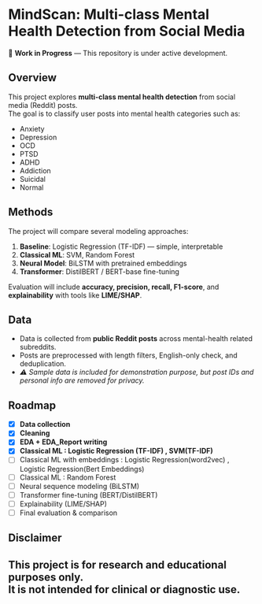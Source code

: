 # MindScan: Multi-class Mental Health Detection from Social Media

🚧 **Work in Progress** — This repository is under active development.  

## Overview
This project explores **multi-class mental health detection** from social media (Reddit) posts.  
The goal is to classify user posts into mental health categories such as:
- Anxiety
- Depression
- OCD
- PTSD
- ADHD
- Addiction
- Suicidal
- Normal

## Methods
The project will compare several modeling approaches:
1. **Baseline**: Logistic Regression (TF-IDF) — simple, interpretable
2. **Classical ML**: SVM, Random Forest
3. **Neural Model**: BiLSTM with pretrained embeddings
4. **Transformer**: DistilBERT / BERT-base fine-tuning

Evaluation will include **accuracy, precision, recall, F1-score**, and **explainability** with tools like **LIME/SHAP**.

## Data
- Data is collected from **public Reddit posts** across mental-health related subreddits.  
- Posts are preprocessed with length filters, English-only check, and deduplication.  
- *⚠️ Sample data is included for demonstration purpose, but post IDs and personal info are removed for privacy.*

## Roadmap
- [x] **Data collection**
- [x] **Cleaning** 
- [x] **EDA + EDA_Report writing**
- [x] **Classical ML : Logistic Regression (TF-IDF) , SVM(TF-IDF)**
- [ ] Classical ML with embeddings : Logistic Regression(word2vec) , Logistic Regression(Bert Embeddings)
- [ ] Classical ML : Random Forest 
- [ ] Neural sequence modeling (BiLSTM)  
- [ ] Transformer fine-tuning (BERT/DistilBERT)  
- [ ] Explainability (LIME/SHAP)  
- [ ] Final evaluation & comparison  

## Disclaimer
This project is for **research and educational purposes only**.  
It is **not intended for clinical or diagnostic use**.
---

